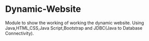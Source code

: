 # Dynamic-Website
Module to show the working of working the dynamic website.
Using Java,HTML,CSS,Java Script,Bootstrap and JDBC(Java to Database Connectivity).
